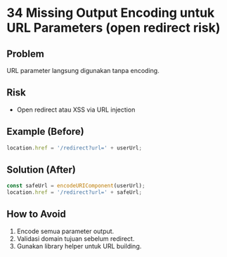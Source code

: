 # 34 Missing Output Encoding untuk URL Parameters (open redirect risk)

## Problem
URL parameter langsung digunakan tanpa encoding.

## Risk
- Open redirect atau XSS via URL injection

## Example (Before)
```javascript
location.href = '/redirect?url=' + userUrl;
```

## Solution (After)
```javascript
const safeUrl = encodeURIComponent(userUrl);
location.href = '/redirect?url=' + safeUrl;
```

## How to Avoid
1. Encode semua parameter output.
2. Validasi domain tujuan sebelum redirect.
3. Gunakan library helper untuk URL building.
